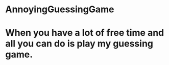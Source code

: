 # AnnoyingGuessingGame
  # When you have a lot of free time and all you can do is play my guessing game.
